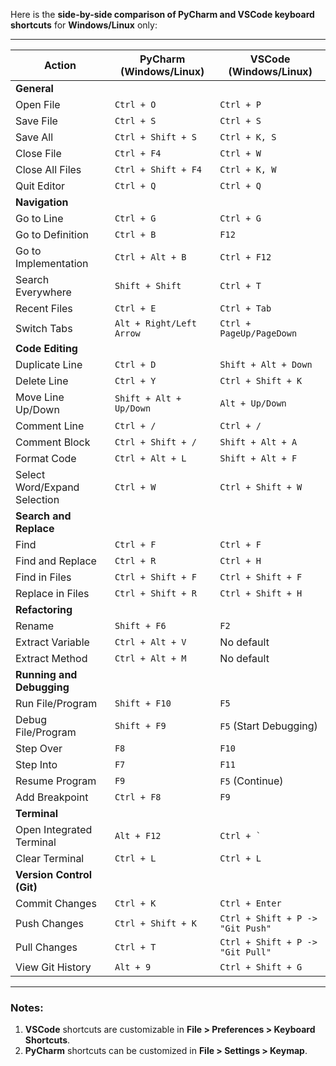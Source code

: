 Here is the **side-by-side comparison of PyCharm and VSCode keyboard shortcuts** for **Windows/Linux** only:

---

| **Action**                          | **PyCharm (Windows/Linux)**          | **VSCode (Windows/Linux)**            |
|-------------------------------------|--------------------------------------|---------------------------------------|
| **General**                         |                                      |                                       |
| Open File                           | `Ctrl + O`                           | `Ctrl + P`                            |
| Save File                           | `Ctrl + S`                           | `Ctrl + S`                            |
| Save All                            | `Ctrl + Shift + S`                   | `Ctrl + K, S`                         |
| Close File                          | `Ctrl + F4`                          | `Ctrl + W`                            |
| Close All Files                     | `Ctrl + Shift + F4`                  | `Ctrl + K, W`                         |
| Quit Editor                         | `Ctrl + Q`                           | `Ctrl + Q`                            |
| **Navigation**                      |                                      |                                       |
| Go to Line                          | `Ctrl + G`                           | `Ctrl + G`                            |
| Go to Definition                    | `Ctrl + B`                           | `F12`                                 |
| Go to Implementation                | `Ctrl + Alt + B`                     | `Ctrl + F12`                          |
| Search Everywhere                   | `Shift + Shift`                      | `Ctrl + T`                            |
| Recent Files                        | `Ctrl + E`                           | `Ctrl + Tab`                          |
| Switch Tabs                         | `Alt + Right/Left Arrow`             | `Ctrl + PageUp/PageDown`              |
| **Code Editing**                    |                                      |                                       |
| Duplicate Line                      | `Ctrl + D`                           | `Shift + Alt + Down`                  |
| Delete Line                         | `Ctrl + Y`                           | `Ctrl + Shift + K`                    |
| Move Line Up/Down                   | `Shift + Alt + Up/Down`              | `Alt + Up/Down`                       |
| Comment Line                        | `Ctrl + /`                           | `Ctrl + /`                            |
| Comment Block                       | `Ctrl + Shift + /`                   | `Shift + Alt + A`                     |
| Format Code                         | `Ctrl + Alt + L`                     | `Shift + Alt + F`                     |
| Select Word/Expand Selection        | `Ctrl + W`                           | `Ctrl + Shift + W`                    |
| **Search and Replace**              |                                      |                                       |
| Find                                | `Ctrl + F`                           | `Ctrl + F`                            |
| Find and Replace                    | `Ctrl + R`                           | `Ctrl + H`                            |
| Find in Files                       | `Ctrl + Shift + F`                   | `Ctrl + Shift + F`                    |
| Replace in Files                    | `Ctrl + Shift + R`                   | `Ctrl + Shift + H`                    |
| **Refactoring**                     |                                      |                                       |
| Rename                              | `Shift + F6`                         | `F2`                                  |
| Extract Variable                    | `Ctrl + Alt + V`                     | No default                            |
| Extract Method                      | `Ctrl + Alt + M`                     | No default                            |
| **Running and Debugging**           |                                      |                                       |
| Run File/Program                    | `Shift + F10`                        | `F5`                                  |
| Debug File/Program                  | `Shift + F9`                         | `F5` (Start Debugging)                |
| Step Over                           | `F8`                                 | `F10`                                 |
| Step Into                           | `F7`                                 | `F11`                                 |
| Resume Program                      | `F9`                                 | `F5` (Continue)                       |
| Add Breakpoint                      | `Ctrl + F8`                          | `F9`                                  |
| **Terminal**                        |                                      |                                       |
| Open Integrated Terminal            | `Alt + F12`                          | `` Ctrl + ` ``                        |
| Clear Terminal                      | `Ctrl + L`                           | `Ctrl + L`                            |
| **Version Control (Git)**           |                                      |                                       |
| Commit Changes                      | `Ctrl + K`                           | `Ctrl + Enter`                        |
| Push Changes                        | `Ctrl + Shift + K`                   | `Ctrl + Shift + P -> "Git Push"`      |
| Pull Changes                        | `Ctrl + T`                           | `Ctrl + Shift + P -> "Git Pull"`      |
| View Git History                    | `Alt + 9`                            | `Ctrl + Shift + G`                    |

---

### **Notes**:
1. **VSCode** shortcuts are customizable in **File > Preferences > Keyboard Shortcuts**.
2. **PyCharm** shortcuts can be customized in **File > Settings > Keymap**.


